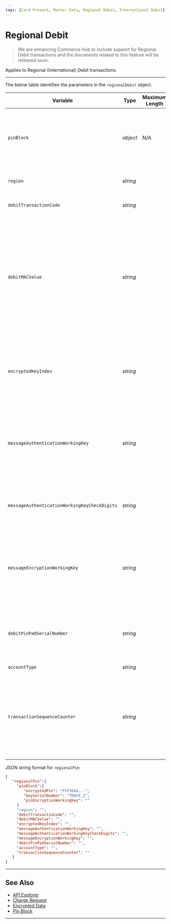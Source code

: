 ```yaml
---
tags: [Card Present, Master Data, Regional Debit, International Debit]
---
```


# Regional Debit

<!-- theme: danger -->
> We are enhancing Commerce Hub to include support for Regional Debit transactions and the documents related to this feature will be released soon.

Applies to Regional (International) Debit transactions.

---

<!--
type: tab
titles: regionalDebit, JSON Example
-->

The below table identifies the parameters in the `regionalDebit` object.

| Variable | Type | Maximum Length | Description |
| -------- | ---- | ------- | -------------------------------|
| `pinBlock` | *object* | N/A | Contains the [encrypted PIN details](?path=docs/Resources/Master-Data/Pin-Block.md). Used in credit, [debit](?path=docs/Resources/Guides/Debit/PIN_Debit/PIN_Debit.md), gift card or EBT/WIC where a PIN is required. |
| `region` | *string* |  | Region of Debit Origin - Canadian, German , etc |
| `debitTransactionCode` | *string* |  | Identifies the debit transaction |
| `debitMACValue` | *string* |  | To confirm that the key data elements of the transaction have not been tampered. MAC protection is required on all Canadian debit transactions. It is optional when processing U.S. debit/EBT transactions. |
| `encryptedKeyIndex` | *string* |  | Indicates the key index in use by PIN Pad, valid values are 1 through 9. Required in Canadian Debit requests. |
| `messageAuthenticationWorkingKey` | *string* |  | A message authentication code for a working key that uses a session key to detect both accidental and intentional modifications of the data.  |
| `messageAuthenticationWorkingKeyCheckDigits` | *string* |  | A message authentication code for a working key that uses a session key to check digits. |
| `messageEncryptionWorkingKey` | *string* |  | A message encryption working key is typically a random string of bits generated specicically to scramble and unscramble data.  |
| `debitPinPadSerialNumber` | *string* |  | Serial Number of the PIN device in use at the POS. Required for Canadian Debit requests. |
| `accountType` | *string* |  | CHECKING or SAVINGS |
| `transactionSequenceCounter` | *string* |  | Contains a unique sequence counter for this transaction from this point of sale. Required on all Canadian Debit EMV transaction requests. |

<!--
type: tab
-->

JSON string format for `regionalPin`:

```json
{
   "regionalPin":{
     "pinBlock":{
        "encryptedPin": "F5f36kA...",
        "keySerialNumber": "TRACK_2",
        "pinEncryptionWorkingKey": ""
     }
     "region": "",
     "debitTransactioCode": "",
     "debitMACValue": "",
     "encryptedKeyIndex": "",
     "messageAuthenticationWorkingKey": "",
     "messageAuthenticationWorkingKeyCheckDigits": "",
     "messageEncryptionWorkingKey": "",
     "debitPinPadSerialNumber": "",
     "accountType": "",
     "transactionSequenceCounter": ""
   }
}
```

<!-- type: tab-end -->

---

## See Also

- [API Explorer](../api/?type=post&path=/payments/v1/charges)
- [Charge Request](?path=docs/Resources/API-Documents/Payments/Charges.md)
- [Encrypted Data](?path=docs/Resources/Master-Data/Encryption-Data.md)
- [Pin Block](?path=docs/Resources/Master-Data/Pin-Block.md)

---
